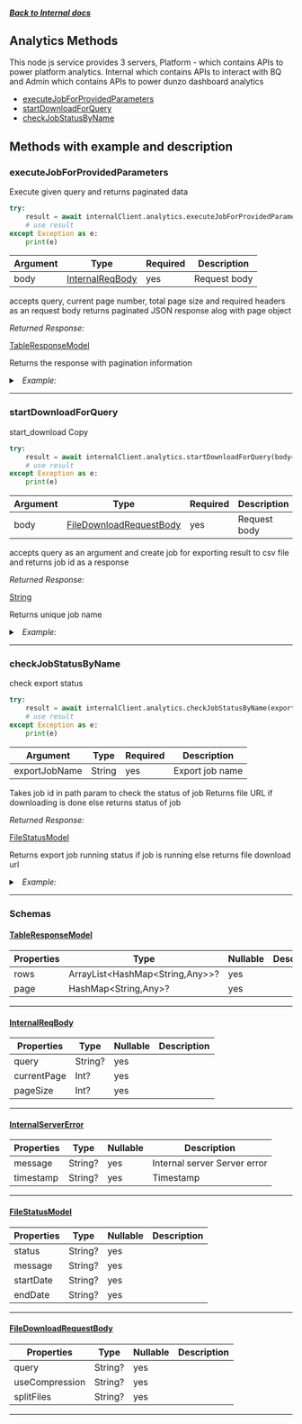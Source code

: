 



##### [Back to Internal docs](./README.md)

## Analytics Methods
This node js service provides 3 servers, Platform - which contains APIs to power platform analytics. Internal which contains APIs to interact with BQ and Admin which contains APIs to power dunzo dashboard analytics

* [executeJobForProvidedParameters](#executejobforprovidedparameters)
* [startDownloadForQuery](#startdownloadforquery)
* [checkJobStatusByName](#checkjobstatusbyname)



## Methods with example and description


### executeJobForProvidedParameters
Execute given query and returns paginated data




```python
try:
    result = await internalClient.analytics.executeJobForProvidedParameters(body=body)
    # use result
except Exception as e:
    print(e)
```





| Argument  |  Type  | Required | Description |
| --------- | -----  | -------- | ----------- |
| body | [InternalReqBody](#InternalReqBody) | yes | Request body |


accepts query, current page number, total page size and required headers as an request body returns paginated JSON response alog with page object

*Returned Response:*




[TableResponseModel](#TableResponseModel)

Returns the response with pagination information




<details>
<summary><i>&nbsp; Example:</i></summary>

```json

```
</details>









---


### startDownloadForQuery
start_download Copy




```python
try:
    result = await internalClient.analytics.startDownloadForQuery(body=body)
    # use result
except Exception as e:
    print(e)
```





| Argument  |  Type  | Required | Description |
| --------- | -----  | -------- | ----------- |
| body | [FileDownloadRequestBody](#FileDownloadRequestBody) | yes | Request body |


accepts query as an argument and create job for exporting result to csv file and returns job id as a response

*Returned Response:*




[String](#String)

Returns unique job name




<details>
<summary><i>&nbsp; Example:</i></summary>

```json

```
</details>









---


### checkJobStatusByName
check export status




```python
try:
    result = await internalClient.analytics.checkJobStatusByName(exportJobName=exportJobName)
    # use result
except Exception as e:
    print(e)
```





| Argument  |  Type  | Required | Description |
| --------- | -----  | -------- | ----------- | 
| exportJobName | String | yes | Export job name |  



Takes job id in path param to check the status of job Returns file URL if downloading is done else returns status of job

*Returned Response:*




[FileStatusModel](#FileStatusModel)

Returns export job running status if job is running else returns file download url




<details>
<summary><i>&nbsp; Example:</i></summary>

```json

```
</details>









---



### Schemas

 
 
 #### [TableResponseModel](#TableResponseModel)

 | Properties | Type | Nullable | Description |
 | ---------- | ---- | -------- | ----------- |
 | rows | ArrayList<HashMap<String,Any>>? |  yes  |  |
 | page | HashMap<String,Any>? |  yes  |  |

---


 
 
 #### [InternalReqBody](#InternalReqBody)

 | Properties | Type | Nullable | Description |
 | ---------- | ---- | -------- | ----------- |
 | query | String? |  yes  |  |
 | currentPage | Int? |  yes  |  |
 | pageSize | Int? |  yes  |  |

---


 
 
 #### [InternalServerError](#InternalServerError)

 | Properties | Type | Nullable | Description |
 | ---------- | ---- | -------- | ----------- |
 | message | String? |  yes  | Internal server Server error |
 | timestamp | String? |  yes  | Timestamp |

---


 
 
 #### [FileStatusModel](#FileStatusModel)

 | Properties | Type | Nullable | Description |
 | ---------- | ---- | -------- | ----------- |
 | status | String? |  yes  |  |
 | message | String? |  yes  |  |
 | startDate | String? |  yes  |  |
 | endDate | String? |  yes  |  |

---


 
 
 #### [FileDownloadRequestBody](#FileDownloadRequestBody)

 | Properties | Type | Nullable | Description |
 | ---------- | ---- | -------- | ----------- |
 | query | String? |  yes  |  |
 | useCompression | String? |  yes  |  |
 | splitFiles | String? |  yes  |  |

---



